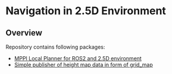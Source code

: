 # Navigation in 2.5D Environment 

## Overview

Repository contains following packages:
  * [MPPI Local Planner for ROS2 and 2.5D environment](/mppic/)
  * [Simple publisher of height map data in form of grid_map](/grid_map_publisher/)
